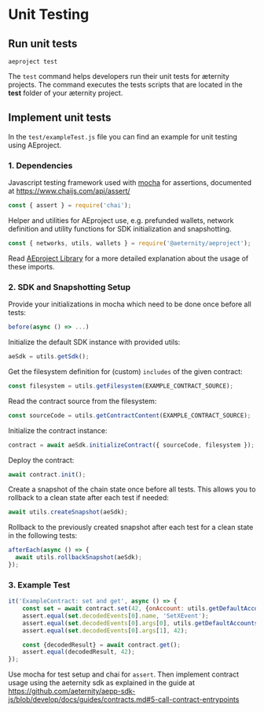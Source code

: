 # Unit Testing

## Run unit tests

```text
aeproject test
```

The `test` command helps developers run their unit tests for æternity projects. The command executes the tests scripts that are located in the **test** folder of your æternity project. 

## Implement unit tests

In the `test/exampleTest.js` file you can find an example for unit testing using AEproject.

### 1. Dependencies

Javascript testing framework used with [mocha](https://mochajs.org/) for assertions, documented at https://www.chaijs.com/api/assert/

```js
const { assert } = require('chai');
```

Helper and utilities for AEproject use, e.g. prefunded wallets, network definition and utility functions for SDK initialization and snapshotting.

```js
const { networks, utils, wallets } = require('@aeternity/aeproject');
```

Read [AEproject Library](../lib.md) for a more detailed explanation about the usage of these imports.

### 2. SDK and Snapshotting Setup

Provide your initializations in mocha which need to be done once before all tests:
```js
before(async () => ...)
```

Initialize the default SDK instance with provided utils:
```js
aeSdk = utils.getSdk();
```

Get the filesystem definition for (custom) `includes` of the given contract:
```js
const filesystem = utils.getFilesystem(EXAMPLE_CONTRACT_SOURCE);
```

Read the contract source from the filesystem:
```js
const sourceCode = utils.getContractContent(EXAMPLE_CONTRACT_SOURCE);
```

Initialize the contract instance:
```js
contract = await aeSdk.initializeContract({ sourceCode, filesystem });
```

Deploy the contract:
```js
await contract.init();
```

Create a snapshot of the chain state once before all tests. This allows you to rollback to a clean state after each test if needed:
```js
await utils.createSnapshot(aeSdk);
```

Rollback to the previously created snapshot after each test for a clean state in the following tests:
```js
afterEach(async () => {
  await utils.rollbackSnapshot(aeSdk);
});
```

### 3. Example Test

```javascript
it('ExampleContract: set and get', async () => {
    const set = await contract.set(42, {onAccount: utils.getDefaultAccounts()[1]});
    assert.equal(set.decodedEvents[0].name, 'SetXEvent');
    assert.equal(set.decodedEvents[0].args[0], utils.getDefaultAccounts()[1].address);
    assert.equal(set.decodedEvents[0].args[1], 42);

    const {decodedResult} = await contract.get();
    assert.equal(decodedResult, 42);
});
```

Use mocha for test setup and chai for `assert`. Then implement contract usage using the aeternity sdk as explained in the guide at https://github.com/aeternity/aepp-sdk-js/blob/develop/docs/guides/contracts.md#5-call-contract-entrypoints
